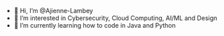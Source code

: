 - 👋 Hi, I’m @Ajienne-Lambey
- 👀 I’m interested in Cybersecurity, Cloud Computing, AI/ML and Design
- 🌱 I’m currently learning how to code in Java and Python
